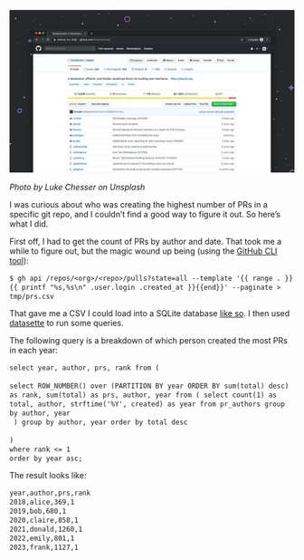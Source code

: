 <!--
.. title: How to get a count of Github PRs, by author
.. slug: count-github-prs-by-author
.. date: 2023-02-08 12:00:00 UTC-07:00
.. tags: howto
.. category: 
.. link:
.. description:
.. type: text
-->

![image](/images/0_0bbs-1ZwaSaEImTQ.webp)

_Photo by Luke Chesser on Unsplash_

I was curious about who was creating the highest number of PRs in a specific git repo, and I couldn’t find a good way to figure it out. So here’s what I did.

<!-- TEASER_END -->

First off, I had to get the count of PRs by author and date. That took me a while to figure out, but the magic wound up being (using the [GitHub CLI tool](https://cli.github.com/)):

    $ gh api /repos/<org>/<repo>/pulls?state=all --template '{{ range . }}{{ printf "%s,%s\n" .user.login .created_at }}{{end}}' --paginate > tmp/prs.csv

That gave me a CSV I could load into a SQLite database [like so](https://www.sqlitetutorial.net/sqlite-import-csv/). I then used [datasette](https://datasette.io/) to run some queries.

The following query is a breakdown of which person created the most PRs in each year:

    select year, author, prs, rank from (

    select ROW_NUMBER() over (PARTITION BY year ORDER BY sum(total) desc) as rank, sum(total) as prs, author, year from ( select count(1) as total, author, strftime('%Y', created) as year from pr_authors group by author, year
     ) group by author, year order by total desc

    )
    where rank <= 1
    order by year asc;

The result looks like:

    year,author,prs,rank
    2018,alice,369,1
    2019,bob,680,1
    2020,claire,858,1
    2021,donald,1260,1
    2022,emily,801,1
    2023,frank,1127,1
